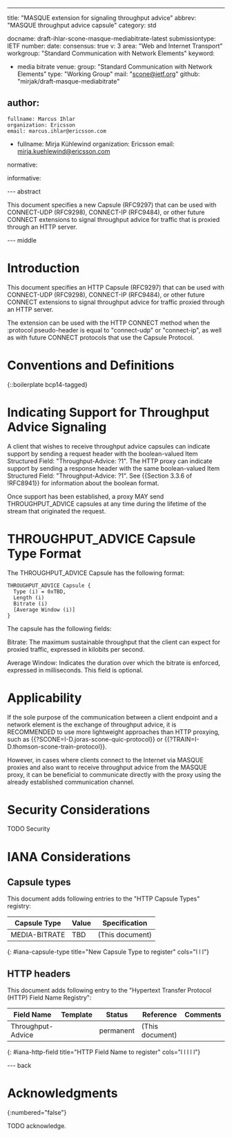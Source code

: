 ---
title: "MASQUE extension for signaling throughput advice"
abbrev: "MASQUE throughput advice capsule"
category: std

docname: draft-ihlar-scone-masque-mediabitrate-latest
submissiontype: IETF
number:
date:
consensus: true
v: 3
area: "Web and Internet Transport"
workgroup: "Standard Communication with Network Elements"
keyword:
 - media bitrate
venue:
  group: "Standard Communication with Network Elements"
  type: "Working Group"
  mail: "scone@ietf.org"
  github: "mirjak/draft-masque-mediabitrate"

author:
 -
    fullname: Marcus Ihlar
    organization: Ericsson
    email: marcus.ihlar@ericsson.com
 -
    fullname: Mirja Kühlewind
    organization: Ericsson
    email: mirja.kuehlewind@ericsson.com

normative:

informative:


--- abstract

This document specifies a new Capsule (RFC9297) that can be used with CONNECT-UDP (RFC9298), CONNECT-IP (RFC9484), or other future CONNECT extensions to signal throughput advice for
traffic that is proxied through an HTTP server.

--- middle

# Introduction

This document specifies an HTTP Capsule (RFC9297) that can be used with CONNECT-UDP (RFC9298), CONNECT-IP (RFC9484),
or other future CONNECT extensions to signal throughput advice for traffic proxied through an HTTP server.

The extension can be used with the HTTP CONNECT method when the :protocol pseudo-header is equal to "connect-udp"
or "connect-ip", as well as with future CONNECT protocols that use the Capsule Protocol.

# Conventions and Definitions

{::boilerplate bcp14-tagged}

# Indicating Support for Throughput Advice Signaling

A client that wishes to receive throughput advice capsules can indicate support by sending a request header
with the boolean-valued Item Structured Field: "Throughput-Advice: ?1". The HTTP proxy can indicate support
by sending a response header with the same boolean-valued Item Structured Field: "Throughput-Advice: ?1".
See {{Section 3.3.6 of !RFC8941}} for information about the boolean format.

Once support has been established, a proxy MAY send THROUGHPUT_ADVICE capsules at any time during the
lifetime of the stream that originated the request.

# THROUGHPUT_ADVICE Capsule Type Format

The THROUGHPUT_ADVICE Capsule has the following format:

~~~
THROUGHPUT_ADVICE Capsule {
  Type (i) = 0xTBD,
  Length (i)
  Bitrate (i)
  [Average Window (i)]
}
~~~

The capsule has the following fields:

Bitrate: The maximum sustainable throughput that the client can expect for proxied traffic,
expressed in kilobits per second.

Average Window: Indicates the duration over which the bitrate is enforced, expressed in milliseconds.
This field is optional.

# Applicability

If the sole purpose of the communication between a client endpoint and a network element
is the exchange of throughput advice, it is RECOMMENDED to use more lightweight approaches
than HTTP proxying, such as {{?SCONE=I-D.joras-scone-quic-protocol}} or
{{?TRAIN=I-D.thomson-scone-train-protocol}}.

However, in cases where clients connect to the Internet via MASQUE proxies and also want to
receive throughput advice from the MASQUE proxy, it can be beneficial to communicate directly
with the proxy using the already established communication channel.

# Security Considerations

TODO Security


# IANA Considerations

## Capsule types

This document adds following entries to the "HTTP Capsule Types" registry:

| Capsule Type   | Value | Specification   |
| -------------- | ----- | --------------- |
| MEDIA-BITRATE  | TBD   | (This document) |
{: #iana-capsule-type title="New Capsule Type to register" cols="l l l"}

## HTTP headers

This document adds following entry to the "Hypertext Transfer Protocol (HTTP) Field Name Registry":

| Field Name     | Template | Status    | Reference       | Comments |
| -------------- | -------- | --------- | --------------- | -------- |
| Throughput-Advice  |          | permanent | (This document) |          |
{: #iana-http-field title="HTTP Field Name to register" cols="l l l l l"}

--- back

# Acknowledgments
{:numbered="false"}

TODO acknowledge.
